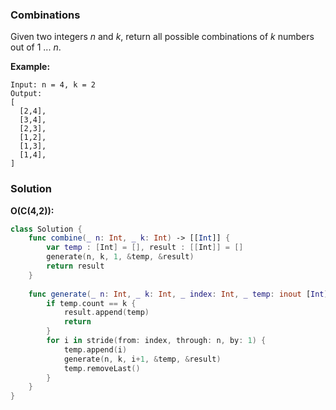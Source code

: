 
### Combinations

Given two integers *n* and *k*, return all possible combinations of *k* numbers out of 1 ... *n*.

__Example:__
```
Input: n = 4, k = 2
Output:
[
  [2,4],
  [3,4],
  [2,3],
  [1,2],
  [1,3],
  [1,4],
]
```

### Solution
__O(C(4,2)):__
```Swift
class Solution {
    func combine(_ n: Int, _ k: Int) -> [[Int]] {
        var temp : [Int] = [], result : [[Int]] = []
        generate(n, k, 1, &temp, &result)
        return result
    }
    
    func generate(_ n: Int, _ k: Int, _ index: Int, _ temp: inout [Int], _ result: inout [[Int]]) {
        if temp.count == k {
            result.append(temp)
            return
        }
        for i in stride(from: index, through: n, by: 1) {
            temp.append(i)
            generate(n, k, i+1, &temp, &result)
            temp.removeLast()
        }
    }
}
```